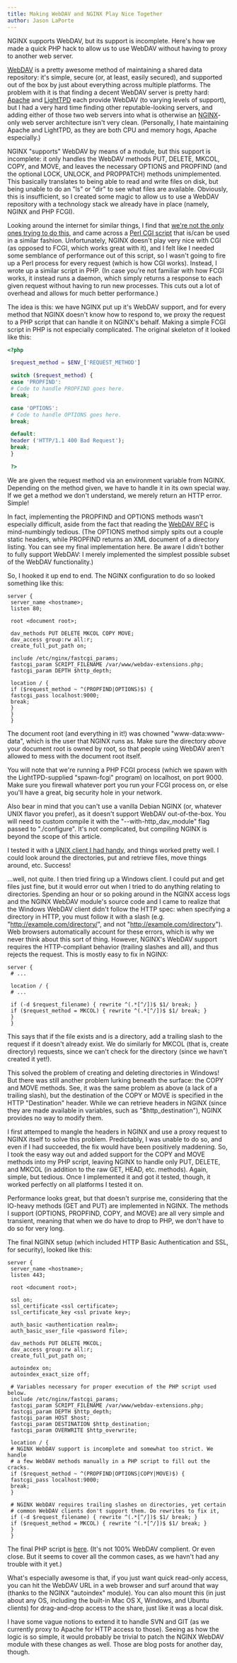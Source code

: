 ```yaml
---
title: Making WebDAV and NGINX Play Nice Together
author: Jason LaPorte
---
```

NGINX supports WebDAV, but its support is incomplete. Here's how we made a quick PHP hack to allow us to use WebDAV without having to proxy to another web server.

 [WebDAV](http://en.wikipedia.org/wiki/WebDAV) is a pretty awesome method of maintaining a shared data repository: it's simple, secure (or, at least, easily secured), and supported out of the box by just about everything across multiple platforms. The problem with it is that finding a decent WebDAV server is pretty hard: [Apache](http://httpd.apache.org/) and [LightTPD](http://www.lighttpd.net/) each provide WebDAV (to varying levels of support), but I had a very hard time finding other reputable-looking servers, and adding either of those two web servers into what is otherwise an [NGINX](http://nginx.net/)-only web server architecture isn't very clean. (Personally, I hate maintaining Apache and LightTPD, as they are both CPU and memory hogs, Apache especially.)

 NGINX "supports" WebDAV by means of a module, but this support is incomplete: it only handles the WebDAV methods PUT, DELETE, MKCOL, COPY, and MOVE, and leaves the necessary OPTIONS and PROPFIND (and the optional LOCK, UNLOCK, and PROPPATCH) methods unimplemented. This basically translates to being able to read and write files on disk, but being unable to do an "ls" or "dir" to see what files are available. Obviously, this is insufficient, so I created some magic to allow us to use a WebDAV repository with a technology stack we already have in place (namely, NGINX and PHP FCGI).

 Looking around the internet for similar things, I find that [we're not the only ones trying to do this,](http://notes.xiaoka.com/2008/04/13/git-repository-over-http-webdav-with-nginx/) and came across a [Perl CGI script](http://plan9.aichi-u.ac.jp/netlib/webappls/webdav.cgi) that is/can be used in a similar fashion. Unfortunately, NGINX doesn't play very nice with CGI (as opposed to FCGI, which works great with it), and I felt like I needed some semblance of performance out of this script, so I wasn't going to fire up a Perl process for every request (which is how CGI works). Instead, I wrote up a similar script in PHP. (In case you're not familiar with how FCGI works, it instead runs a daemon, which simply returns a response to each given request without having to run new processes. This cuts out a lot of overhead and allows for much better performance.)

 The idea is this: we have NGINX put up it's WebDAV support, and for every method that NGINX doesn't know how to respond to, we proxy the request to a PHP script that can handle it on NGINX's behalf. Making a simple FCGI script in PHP is not especially complicated. The original skeleton of it looked like this:

```php
<?php

 $request_method = $ENV_['REQUEST_METHOD']

 switch ($request_method) {
 case 'PROPFIND':
 # Code to handle PROPFIND goes here.
 break;

 case 'OPTIONS':
 # Code to handle OPTIONS goes here.
 break;

 default:
 header ('HTTP/1.1 400 Bad Request');
 break;
 }

 ?>
 ```

 We are given the request method via an environment variable from NGINX. Depending on the method given, we have to handle it in its own special way. If we get a method we don't understand, we merely return an HTTP error. Simple!

 In fact, implementing the PROPFIND and OPTIONS methods wasn't especially difficult, aside from the fact that reading the [WebDAV RFC](http://www.ietf.org/rfc/rfc2518.txt) is mind-numbingly tedious. (The OPTIONS method simply spits out a couple static headers, while PROPFIND returns an XML document of a directory listing. You can see my final implementation here. Be aware I didn't bother to fully support WebDAV: I merely implemented the simplest possible subset of the WebDAV functionality.)

 So, I hooked it up end to end. The NGINX configuration to do so looked something like this:

```
server {
 server_name <hostname>;
 listen 80;

 root <document root>;

 dav_methods PUT DELETE MKCOL COPY MOVE;
 dav_access group:rw all:r;
 create_full_put_path on;

 include /etc/nginx/fastcgi_params;
 fastcgi_param SCRIPT_FILENAME /var/www/webdav-extensions.php;
 fastcgi_param DEPTH $http_depth;

 location / {
 if ($request_method ~ ^(PROPFIND|OPTIONS)$) {
 fastcgi_pass localhost:9000;
 break;
 }
 }
 }
```

 The document root (and everything in it!) was chowned "www-data:www-data", which is the user that NGINX runs as. Make sure the directory _above_ your document root is owned by root, so that people using WebDAV aren't allowed to mess with the document root itself.

 You will note that we're running a PHP FCGI process (which we spawn with the LightTPD-supplied "spawn-fcgi" program) on localhost, on port 9000. Make sure you firewall whatever port you run your FCGI process on, or else you'll have a great, big security hole in your network.

 Also bear in mind that you can't use a vanilla Debian NGINX (or, whatever UNIX flavor you prefer), as it doesn't support WebDAV out-of-the-box. You will need to custom compile it with the "--with-http_dav_module" flag passed to "./configure". It's not complicated, but compiling NGINX is beyond the scope of this article.

 I tested it with a [UNIX client I had handy](http://www.webdav.org/cadaver/), and things worked pretty well. I could look around the directories, put and retrieve files, move things around, etc. Success!

 ...well, not quite. I then tried firing up a Windows client. I could put and get files just fine, but it would error out when I tried to do anything relating to directories. Spending an hour or so poking around in the NGINX access logs and the NGINX WebDAV module's source code and I came to realize that the Windows WebDAV client didn't follow the HTTP spec: when specifying a directory in HTTP, you must follow it with a slash (e.g. "http://example.com/directory/", and not "http://example.com/directory"). Web browsers automatically account for these errors, which is why we never think about this sort of thing. However, NGINX's WebDAV support requires the HTTP-compliant behavior (trailing slashes and all), and thus rejects the request. This is mostly easy to fix in NGINX:

```
server {
 # ...

 location / {
 # ...

 if (-d $request_filename) { rewrite ^(.*[^/])$ $1/ break; }
 if ($request_method = MKCOL) { rewrite ^(.*[^/])$ $1/ break; }
 }
 }
```

 This says that if the file exists and is a directory, add a trailing slash to the request if it doesn't already exist. We do similarly for MKCOL (that is, create directory) requests, since we can't check for the directory (since we havn't created it yet!).

 This solved the problem of creating and deleting directories in Windows! But there was still another problem lurking beneath the surface: the COPY and MOVE methods. See, it was the same problem as above (a lack of a trailing slash), but the destination of the COPY or MOVE is specified in the HTTP "Destination" header. While we can retrieve headers in NGINX (since they are made available in variables, such as "$http_destination"), NGINX provides no way to modify them.

 I first attemped to mangle the headers in NGINX and use a proxy request to NGINX itself to solve this problem. Predictably, I was unable to do so, and even if I had succeeded, the fix would have been positively maddening. So, I took the easy way out and added support for the COPY and MOVE methods into my PHP script, leaving NGINX to handle only PUT, DELETE, and MKCOL (in addition to the raw GET, HEAD, etc. methods). Again, simple, but tedious. Once I implemented it and got it tested, though, it worked perfectly on all platforms I tested it on.

 Performance looks great, but that doesn't surprise me, considering that the IO-heavy methods (GET and PUT) are implemented in NGINX. The methods I support (OPTIONS, PROPFIND, COPY, and MOVE) are all very simple and transient, meaning that when we do have to drop to PHP, we don't have to do so for very long.

 The final NGINX setup (which included HTTP Basic Authentication and SSL, for security), looked like this:

```
server {
 server_name <hostname>;
 listen 443;

 root <document root>;

 ssl on;
 ssl_certificate <ssl certificate>;
 ssl_certificate_key <ssl private key>;

 auth_basic <authentication realm>;
 auth_basic_user_file <password file>;

 dav_methods PUT DELETE MKCOL;
 dav_access group:rw all:r;
 create_full_put_path on;

 autoindex on;
 autoindex_exact_size off;

 # Variables necessary for proper execution of the PHP script used below.
 include /etc/nginx/fastcgi_params;
 fastcgi_param SCRIPT_FILENAME /var/www/webdav-extensions.php;
 fastcgi_param DEPTH $http_depth;
 fastcgi_param HOST $host;
 fastcgi_param DESTINATION $http_destination;
 fastcgi_param OVERWRITE $http_overwrite;

 location / {
 # NGINX WebDAV support is incomplete and somewhat too strict. We handle
 # a few WebDAV methods manually in a PHP script to fill out the cracks.
 if ($request_method ~ ^(PROPFIND|OPTIONS|COPY|MOVE)$) {
 fastcgi_pass localhost:9000;
 break;
 }

 # NGINX WebDAV requires trailing slashes on directories, yet certain
 # common WebDAV clients don't support them. Do rewrites to fix it,
 if (-d $request_filename) { rewrite ^(.*[^/])$ $1/ break; }
 if ($request_method = MKCOL) { rewrite ^(.*[^/])$ $1/ break; }
 }
 }
```

 The final PHP script is [here](http://files.agoragames.com/jason/webdav-extensions.php.txt). (It's not 100% WebDAV complient. Or even close. But it seems to cover all the common cases, as we havn't had any trouble with it yet.)

 What's especially awesome is that, if you just want quick read-only access, you can hit the WebDAV URL in a web browser and surf around that way (thanks to the NGINX "autoindex" module). You can also mount this (in just about any OS, including the built-in Mac OS X, Windows, and Ubuntu clients) for drag-and-drop access to the share, just like it was a local disk.

 I have some vague notions to extend it to handle SVN and GIT (as we currently proxy to Apache for HTTP access to those). Seeing as how the logic is so simple, it would probably be trivial to patch the NGINX WebDAV module with these changes as well. Those are blog posts for another day, though.
